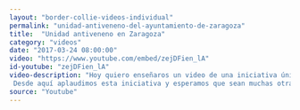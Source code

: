 ```yaml
---
layout: "border-collie-videos-individual"
permalink: "unidad-antiveneno-del-ayuntamiento-de-zaragoza"
title:  "Unidad antiveneno en Zaragoza"
category: "videos"
date: "2017-03-24 08:00:00"
video: "https://www.youtube.com/embed/zejDFien_lA"
id-youtube: "zejDFien_lA"
video-description: "Hoy quiero enseñaros un video de una iniciativa única en España y que se lleva a cabo en mi ciudad natal, Zaragoza. La semana pasada en el artículo 3 Historias increíbles protagonizadas por Border collies, os comentaba la interesante historia de Albatros. Este Border Collie trabaja como detector de venenos en parques públicos para el ayuntamiento de Zaragoza. En este video vemos una entrevista a su entrenador y a Albatros en acción. Por desgracia al año en España 9.000 animales mueren a causa de cebos envenenados (cifras de 2015). De ellos el 22% son perros y gatos.
 Desde aquí aplaudimos esta iniciativa y esperamos que sean muchas otras las ciudades que se sumen y creen su unidad canina antiveneno".
source: "Youtube"
---
```

